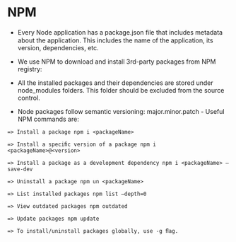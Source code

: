 # NPM  

- Every Node application has a package.json ﬁle that includes metadata about the application.
  This includes the name of the application, its version, dependencies, etc. 

- We use NPM to download and install 3rd-party packages from NPM registry:

- All the installed packages and their dependencies are stored under node_modules folders.
  This folder should be excluded from the  source control.

- Node packages follow semantic versioning: major.minor.patch - Useful NPM commands are:

```
=> Install a package npm i <packageName>

=> Install a speciﬁc version of a package npm i <packageName>@<version>

=> Install a package as a development dependency npm i <packageName> —save-dev

=> Uninstall a package npm un <packageName>

=> List installed packages npm list —depth=0

=> View outdated packages npm outdated

=> Update packages npm update

=> To install/uninstall packages globally, use -g ﬂag.

```
